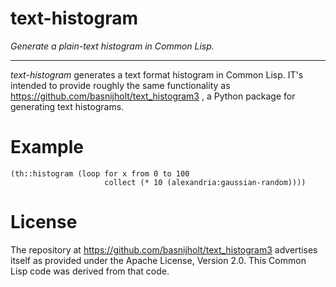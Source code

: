 # text-histogram

*Generate a plain-text histogram in Common Lisp.*

---

*text-histogram* generates a text format histogram in Common Lisp. IT's intended to provide roughly the same functionality as https://github.com/basnijholt/text_histogram3 , a Python package for generating text histograms.

# Example

    (th::histogram (loop for x from 0 to 100
                         collect (* 10 (alexandria:gaussian-random))))


# License

The repository at https://github.com/basnijholt/text_histogram3
advertises itself as provided under the Apache License, Version 2.0.
This Common Lisp code was derived from that code.
